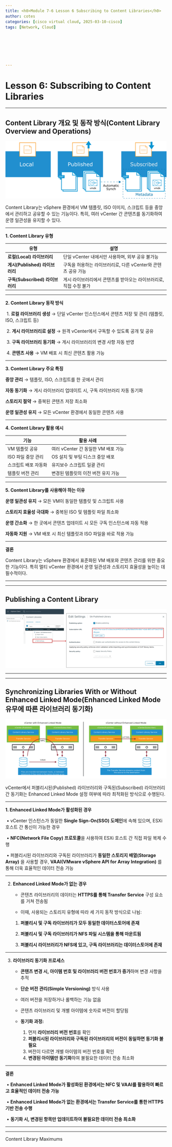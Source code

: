 ```yaml
---
title: <h0>Module 7-6 Lesson 6 Subscribing to Content Libraries</h0>
author: cotes   
categories: [cisco virtual cloud, 2025-03-10-cisco]
tags: [Network, Cloud]






---
```


# Lesson 6: Subscribing to Content Libraries

------

## **Content Library 개요 및 동작 방식(Content Library Overview and Operations)**

![image-20250310105806983](/assets/cisco_post_img/Untitled//image-20250310105806983.png)

Content Library는 vSphere 환경에서 VM 템플릿, ISO 이미지, 스크립트 등을 중앙에서 관리하고 공유할 수 있는 기능이다. 특히, 여러 vCenter 간 콘텐츠를 동기화하여 운영 일관성을 유지할 수 있다.



------



**1. Content Library 유형**

| **유형**                        | **설명**                                                     |
| ------------------------------- | ------------------------------------------------------------ |
| **로컬(Local) 라이브러리**      | 단일 vCenter 내에서만 사용하며, 외부 공유 불가능             |
| **게시(Published) 라이브러리**  | 구독을 허용하는 라이브러리로, 다른 vCenter와 콘텐츠 공유 가능 |
| **구독(Subscribed) 라이브러리** | 게시 라이브러리에서 콘텐츠를 받아오는 라이브러리로, 직접 수정 불가 |





------



**2. Content Library 동작 방식**

​	1.	**로컬 라이브러리 생성** →  단일 vCenter 인스턴스에서 콘텐츠 저장 및 관리 (템플릿, ISO, 스크립트 등)

​	2.	**게시 라이브러리로 설정** → 원격 vCenter에서 구독할 수 있도록 공개 및 공유

​	3.	**구독 라이브러리 동기화** → 게시 라이브러리의 변경 사항 자동 반영

​	4.	**콘텐츠 사용** → VM 배포 시 최신 콘텐츠 활용 가능



------



**3. Content Library 주요 특징**



**중앙 관리** → 템플릿, ISO, 스크립트를 한 곳에서 관리

 **자동 동기화** → 게시 라이브러리 업데이트 시, 구독 라이브러리 자동 동기화

 **스토리지 절약** → 중복된 콘텐츠 저장 최소화

 **운영 일관성 유지** → 모든 vCenter 환경에서 동일한 콘텐츠 사용



------



**4. Content Library 활용 예시**

| **기능**             | **활용 사례**                       |
| -------------------- | ----------------------------------- |
| VM 템플릿 공유       | 여러 vCenter 간 동일한 VM 배포 가능 |
| ISO 파일 중앙 관리   | OS 설치 및 부팅 디스크 중앙 배포    |
| 스크립트 배포 자동화 | 유지보수 스크립트 일괄 관리         |
| 템플릿 버전 관리     | 변경된 템플릿의 이전 버전 유지 가능 |





------



**5. Content Library를 사용해야 하는 이유**



 **운영 일관성 유지** → 모든 VM이 동일한 템플릿 및 스크립트 사용

 **스토리지 효율성 극대화** → 중복된 ISO 및 템플릿 파일 최소화

 **운영 간소화** → 한 곳에서 콘텐츠 업데이트 시 모든 구독 인스턴스에 자동 적용

 **자동화 지원** → VM 배포 시 최신 템플릿과 ISO 파일을 바로 적용 가능



------



**결론**



Content Library는 vSphere 환경에서 표준화된 VM 배포와 콘텐츠 관리를 위한 중요한 기능이다. 특히 멀티 vCenter 환경에서 운영 일관성과 스토리지 효율성을 높이는 데 필수적이다.

------

------

## Publishing a Content Library

![image-20250310105955528](/assets/cisco_post_img/Untitled//image-20250310105955528.png)

------

------

## **Synchronizing Libraries With or Without Enhanced Linked Mode(Enhanced Linked Mode 유무에 따른 라이브러리 동기화)**

![image-20250310110247988](/assets/cisco_post_img/Untitled//image-20250310110247988.png)

vCenter에서 퍼블리시된(Published) 라이브러리와 구독된(Subscribed) 라이브러리 간 동기화는 Enhanced Linked Mode 설정 여부에 따라 최적화된 방식으로 수행된다.



------



**1. Enhanced Linked Mode가 활성화된 경우**

​	•	vCenter 인스턴스가 동일한 **Single Sign-On(SSO) 도메인**에 속해 있으며, ESXi 호스트 간 통신이 가능한 경우

​	•	**NFC(Network File Copy) 프로토콜**을 사용하여 ESXi 호스트 간 직접 파일 복제 수행

​	•	퍼블리시된 라이브러리와 구독된 라이브러리가 **동일한 스토리지 배열(Storage Array)** 을 사용할 경우, **VAAI(VMware vSphere API for Array Integration)** 를 통해 더욱 효율적인 데이터 전송 가능



------



2. **Enhanced Linked Mode가 없는 경우**

   * 콘텐츠 라이브러리의 데이터는 **HTTPS를 통해 Transfer Service** 구성 요소를 거쳐 전송됨

   * 이때, 사용되는 스토리지 유형에 따라 세 가지 동작 방식으로 나뉨:

   1. **퍼블리시 및 구독 라이브러리가 모두 동일한 데이터스토어에 존재**

   2. **퍼블리시 및 구독 라이브러리가 NFS 파일 시스템을 통해 마운트됨**

   3. **퍼블리시 라이브러리가 NFS에 있고, 구독 라이브러리는 데이터스토어에 존재**



------



3. **라이브러리 동기화 프로세스**

   * **콘텐츠 변경 시, 아이템 번호 및 라이브러리 버전 번호가 증가**하며 변경 사항을 추적
   * **단순 버전 관리(Simple Versioning)** 방식 사용
   * 여러 버전을 저장하거나 롤백하는 기능 없음
   * 콘텐츠 라이브러리 및 개별 아이템에 숫자로 버전이 할당됨

   * **동기화 과정:**
     1. 먼저 **라이브러리 버전 번호**를 확인
     2. **퍼블리시된 라이브러리와 구독된 라이브러리의 버전이 동일하면 동기화 불필요**
     3. 버전이 다르면 개별 아이템의 버전 번호를 확인
     4. **변경된 아이템만 동기화**하여 불필요한 데이터 전송 최소화



------



**결론**

​	•	**Enhanced Linked Mode가 활성화된 환경에서는 NFC 및 VAAI를 활용하여 빠르고 효율적인 데이터 전송 가능**

​	•	**Enhanced Linked Mode가 없는 환경에서는 Transfer Service를 통한 HTTPS 기반 전송 수행**

​	•	**동기화 시, 변경된 항목만 업데이트하여 불필요한 데이터 전송 최소화**

------

------

Content Library Maximums